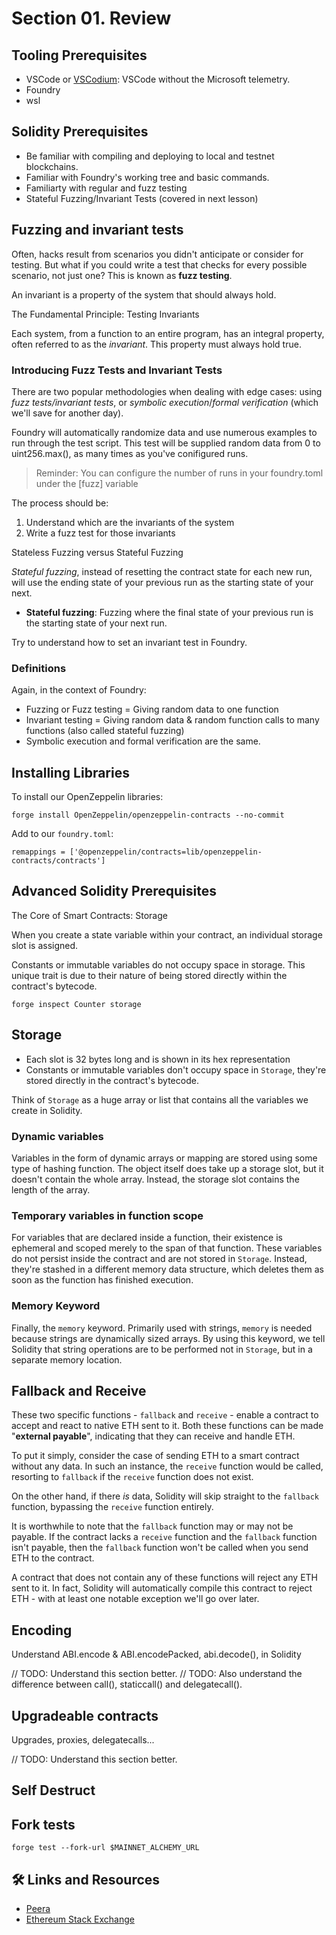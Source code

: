 # Section 01. Review

## Tooling Prerequisites

- VSCode or [VSCodium](https://vscodium.com/): VSCode without the Microsoft telemetry.
- Foundry
- wsl

## Solidity Prerequisites

- Be familiar with compiling and deploying to local and testnet blockchains.
- Familiar with Foundry's working tree and basic commands.
- Familiarty with regular and fuzz testing
- Stateful Fuzzing/Invariant Tests (covered in next lesson)

## Fuzzing and invariant tests

Often, hacks result from scenarios you didn't anticipate or consider for testing. But what if you could write a test that checks for every possible scenario, not just one? This is known as **fuzz testing**.

An invariant is a property of the system that should always hold.

The Fundamental Principle: Testing Invariants

Each system, from a function to an entire program, has an integral property, often referred to as the _invariant_. This property must always hold true.

### Introducing Fuzz Tests and Invariant Tests

There are two popular methodologies when dealing with edge cases: using _fuzz tests/invariant tests_, or _symbolic execution_/_formal verification_ (which we'll save for another day).

Foundry will automatically randomize data and use numerous examples to run through the test script. This test will be supplied random data from 0 to uint256.max(), as many times as you've conifigured runs.

> Reminder: You can configure the number of runs in your foundry.toml under the \[fuzz] variable

The process should be:

1. Understand which are the invariants of the system
2. Write a fuzz test for those invariants

Stateless Fuzzing versus Stateful Fuzzing

_Stateful fuzzing_, instead of resetting the contract state for each new run, will use the ending state of your previous run as the starting state of your next.

- **Stateful fuzzing**: Fuzzing where the final state of your previous run is the starting state of your next run.

Try to understand how to set an invariant test in Foundry.

### Definitions

Again, in the context of Foundry:

- Fuzzing or Fuzz testing = Giving random data to one function
- Invariant testing = Giving random data & random function calls to many functions (also called stateful fuzzing)
- Symbolic execution and formal verification are the same.

## Installing Libraries

To install our OpenZeppelin libraries:

`forge install OpenZeppelin/openzeppelin-contracts --no-commit`

Add to our `foundry.toml`:

`remappings = ['@openzeppelin/contracts=lib/openzeppelin-contracts/contracts']`

## Advanced Solidity Prerequisites

The Core of Smart Contracts: Storage

When you create a state variable within your contract, an individual storage slot is assigned.

Constants or immutable variables do not occupy space in storage. This unique trait is due to their nature of being stored directly within the contract's bytecode.

`forge inspect Counter storage`

## Storage

- Each slot is 32 bytes long and is shown in its hex representation
- Constants or immutable variables don't occupy space in `Storage`, they're stored directly in the contract's bytecode.

Think of `Storage` as a huge array or list that contains all the variables we create in Solidity.

### Dynamic variables

Variables in the form of dynamic arrays or mapping are stored using some type of hashing function. The object itself does take up a storage slot, but it doesn't contain the whole array. Instead, the storage slot contains the length of the array.

### Temporary variables in function scope

For variables that are declared inside a function, their existence is ephemeral and scoped merely to the span of that function. These variables do not persist inside the contract and are not stored in `Storage`. Instead, they're stashed in a different memory data structure, which deletes them as soon as the function has finished execution.

### Memory Keyword

Finally, the `memory` keyword. Primarily used with strings, `memory` is needed because strings are dynamically sized arrays. By using this keyword, we tell Solidity that string operations are to be performed not in `Storage`, but in a separate memory location.

## Fallback and Receive

These two specific functions - `fallback` and `receive` - enable a contract to accept and react to native ETH sent to it. Both these functions can be made "**external payable**", indicating that they can receive and handle ETH.

To put it simply, consider the case of sending ETH to a smart contract without any data. In such an instance, the `receive` function would be called, resorting to `fallback` if the `receive` function does not exist.

On the other hand, if there _is_ data, Solidity will skip straight to the `fallback` function, bypassing the `receive` function entirely.

It is worthwhile to note that the `fallback` function may or may not be payable. If the contract lacks a `receive` function and the `fallback` function isn't payable, then the `fallback` function won't be called when you send ETH to the contract.

A contract that does not contain any of these functions will reject any ETH sent to it. In fact, Solidity will automatically compile this contract to reject ETH - with at least one notable exception we'll go over later.

## Encoding

Understand ABI.encode & ABI.encodePacked, abi.decode(), in Solidity

// TODO: Understand this section better.
// TODO: Also understand the difference between call(), staticcall() and delegatecall().

## Upgradeable contracts

Upgrades, proxies, delegatecalls...

// TODO: Understand this section better.

## Self Destruct

## Fork tests

`forge test --fork-url $MAINNET_ALCHEMY_URL`

## 🛠️ Links and Resources

- [Peera](https://app.peera.ai/)
- [Ethereum Stack Exchange](https://ethereum.stackexchange.com/)
